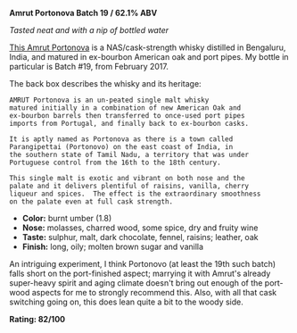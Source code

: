 **Amrut Portonova Batch 19 / 62.1% ABV**

*Tasted neat and with a nip of bottled water*

[This Amrut Portonova](https://www.whiskybase.com/whiskies/whisky/28390/amrut-portonova) is a NAS/cask-strength whisky distilled in Bengaluru, India, and matured in ex-bourbon American oak and port pipes.  My bottle in particular is Batch #19, from February 2017.

The back box describes the whisky and its heritage:

    AMRUT Portonova is an un-peated single malt whisky
    matured initially in a combination of new American Oak and
    ex-bourbon barrels then transferred to once-used port pipes
    imports from Portugal, and finally back to ex-bourbon casks.

    It is aptly named as Portonova as there is a town called
    Parangipettai (Portonovo) on the east coast of India, in
    the southern state of Tamil Nadu, a territory that was under
    Portuguese control from the 16th to the 18th century.

    This single malt is exotic and vibrant on both nose and the
    palate and it delivers plentiful of raisins, vanilla, cherry
    liqueur and spices.  The effect is the extraordinary smoothness
    on the palate even at full cask strength.

* **Color:** burnt umber (1.8)
* **Nose:** molasses, charred wood, some spice, dry and fruity wine
* **Taste:** sulphur, malt, dark chocolate, fennel, raisins; leather, oak
* **Finish:** long, oily; molten brown sugar and vanilla

An intriguing experiment, I think Portonovo (at least the 19th such batch) falls short on the port-finished aspect; marrying it with Amrut's already super-heavy spirit and aging climate doesn't bring out enough of the port-wood aspects for me to strongly recommend this.  Also, with all that cask switching going on, this does lean quite a bit to the woody side.

**Rating: 82/100**